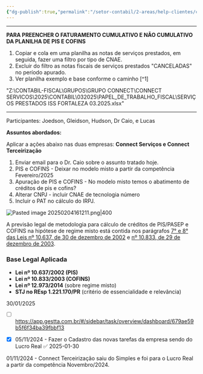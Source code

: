 ```yaml
---
{"dg-publish":true,"permalink":"/setor-contabil/2-areas/help-clientes/connect-servicos-254/","dgPassFrontmatter":true,"created":"2024-11-01T14:16:04.367-03:00","updated":"2025-06-04T00:13:36.720-03:00"}
---
```





______
**PARA PREENCHER O FATURAMENTO CUMULATIVO E NÃO CUMULATIVO DA PLANILHA DE PIS E COFINS**

1) Copiar e cola em uma planilha as notas de serviços prestados, em seguida, fazer uma filtro por tipo de CNAE.
2) Excluir do filtro as notas fiscais de serviços prestados "CANCELADAS" no período apurado.
3) Ver planilha exemplo e base conforme o caminho [^1]

"Z:\CONTABIL-FISCAL\GRUPOS\GRUPO CONNECT\CONNECT SERVICOS\2025\CONTABIL\032025\PAPEL_DE_TRABALHO_FISCAL\SERVIÇOS PRESTADOS ISS FORTALEZA 03.2025.xlsx"

___________


Participantes: Joedson, Gleidson, Hudson, Dr Caio, e Lucas

**Assuntos abordados:**

Aplicar a ações abaixo nas duas empresas: **Connect Serviços e Connect Terceirização** 

1) Enviar email para o Dr. Caio sobre o assunto tratado hoje.
2) PIS e COFINS - Deixar no modelo misto a partir da competência Fevereiro/2025
3) Apuração de PIS  e COFINS - No modelo misto temos o abatimento de créditos de pis e cofins?
4) Alterar CNPJ - incluir CNAE de tecnologia número
5) Incluir o PAT no cálculo do IRPJ.

![Pasted image 20250204161211.png|400](/img/user/4%20ARQUIVOS/Pasted%20image%2020250204161211.png)


A previsão legal de metodologia para cálculo de créditos de PIS/PASEP e COFINS na hipótese de regime misto está contida nos parágrafos [7° e 8° das Leis nº 10.637, de 30 de dezembro de 2002](http://www.planalto.gov.br/ccivil_03/leis/2002/l10637.htm) e [nº 10.833, de 29 de dezembro de 2003](http://www.planalto.gov.br/ccivil_03/leis/2003/l10.833.htm).

### **Base Legal Aplicada**

- **Lei nº 10.637/2002 (PIS)**
- **Lei nº 10.833/2003 (COFINS)**
- **Lei nº 12.973/2014** (sobre regime misto)
- **STJ no REsp 1.221.170/PR** (critério de essencialidade e relevância)





30/01/2025
- [ ] https://app.gestta.com.br/#/sidebar/task/overview/dashboard/679ae59b5f6f34ba39fbbf13



 - [x] 05/11/2024 - Fazer o Cadastro das novas tarefas da empresa sendo do Lucro Real ✅ 2025-01-30

01/11/2024 - Connect Terceirização saiu do Simples e foi para o Lucro Real a partir da competência Novembro/2024.

